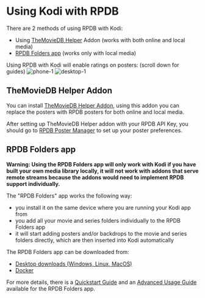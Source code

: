 # Using Kodi with RPDB

There are 2 methods of using RPDB with Kodi:
- Using [TheMovieDB Helper](#themoviedb-helper-addon) Addon (works with both online and local media)
- [RPDB Folders app](#rpdb-folders-app) (works only with local media)

Using RPDB with Kodi will enable ratings on posters: (scroll down for guides)
![phone-1](https://github.com/jaruba/rpdb-help/assets/1777923/60009c64-9e52-4e06-9852-aecb61cc315d)
![desktop-1](https://github.com/jaruba/rpdb-help/assets/1777923/23a7d658-bf28-4da6-8e7f-dc7ef929a392)

## TheMovieDB Helper Addon

You can install [TheMovieDB Helper Addon](https://github.com/jurialmunkey/plugin.video.themoviedb.helper/blob/nexus/Readme.md), using this addon you can replace the posters with RPDB posters for both online and local media.

After setting up TheMovieDB Helper addon with your RPDB API Key, you should go to [RPDB Poster Manager](https://manager.ratingposterdb.com/) to set up your poster preferences.

## RPDB Folders app

**Warning: Using the RPDB Folders app will only work with Kodi if you have built your own media library locally, it will not work with addons that serve remote streams because the addons would need to implement RPDB support individually.**

The "RPDB Folders" app works the following way:
- you install it on the same device where you are running your Kodi app from
- you add all your movie and series folders individually to the RPDB Folders app
- it will start adding posters and/or backdrops to the movie and series folders directly, which are then inserted into Kodi automatically

The RPDB Folders app can be downloaded from:
- [Desktop downloads (Windows, Linux, MacOS)](https://github.com/RatingPosterDB/rpdb-folders/releases)
- [Docker](https://github.com/RatingPosterDB/rpdb-folders-docker/blob/main/README.md)

For more details, there is a [Quickstart Guide](https://github.com/RatingPosterDB/rpdb-folders/wiki/Quick-Start-Guide) and an [Advanced Usage Guide](https://github.com/RatingPosterDB/rpdb-folders/wiki/Advanced-Usage) available for the RPDB Folders app.
